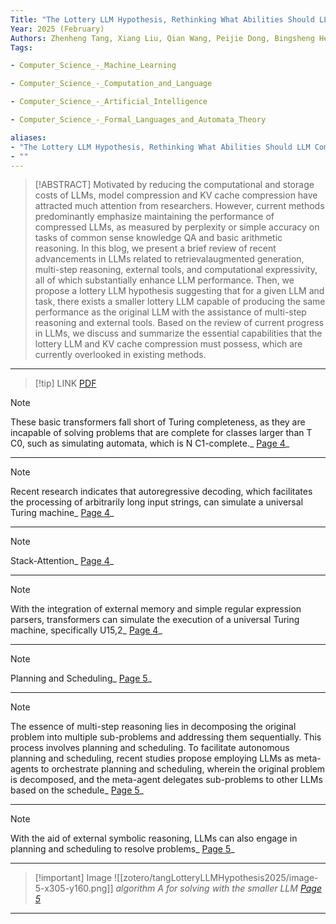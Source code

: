 ```yaml
---
Title: "The Lottery LLM Hypothesis, Rethinking What Abilities Should LLM Compression Preserve?"
Year: 2025 (February)
Authors: Zhenheng Tang, Xiang Liu, Qian Wang, Peijie Dong, Bingsheng He, Xiaowen Chu, Bo Li
Tags: 

- Computer_Science_-_Machine_Learning

- Computer_Science_-_Computation_and_Language

- Computer_Science_-_Artificial_Intelligence

- Computer_Science_-_Formal_Languages_and_Automata_Theory

aliases: 
- "The Lottery LLM Hypothesis, Rethinking What Abilities Should LLM Compression Preserve?"
- ""
---
```

> [!ABSTRACT]
>Motivated by reducing the computational and storage costs of LLMs, model compression and KV cache compression have attracted much attention from researchers. However, current methods predominantly emphasize maintaining the performance of compressed LLMs, as measured by perplexity or simple accuracy on tasks of common sense knowledge QA and basic arithmetic reasoning. In this blog, we present a brief review of recent advancements in LLMs related to retrievalaugmented generation, multi-step reasoning, external tools, and computational expressivity, all of which substantially enhance LLM performance. Then, we propose a lottery LLM hypothesis suggesting that for a given LLM and task, there exists a smaller lottery LLM capable of producing the same performance as the original LLM with the assistance of multi-step reasoning and external tools. Based on the review of current progress in LLMs, we discuss and summarize the essential capabilities that the lottery LLM and KV cache compression must possess, which are currently overlooked in existing methods.
---
> [!tip] LINK
> [PDF](zotero://select/library/items/YEVENGL5)

> [!note]
>These basic transformers fall short of Turing completeness, as they are incapable of solving problems that are complete for classes larger than T C0, such as simulating automata, which is N C1-complete._ [Page 4](zotero://open-pdf/library/items/YEVENGL5?page=4&annotation=RIH9UBVQ)_
---
> [!note]
>Recent research indicates that autoregressive decoding, which facilitates the processing of arbitrarily long input strings, can simulate a universal Turing machine_ [Page 4](zotero://open-pdf/library/items/YEVENGL5?page=4&annotation=2JWQYIQ3)_
---
> [!note]
>Stack-Attention_ [Page 4](zotero://open-pdf/library/items/YEVENGL5?page=4&annotation=9A7J38ES)_
---
> [!note]
>With the integration of external memory and simple regular expression parsers, transformers can simulate the execution of a universal Turing machine, specifically U15,2_ [Page 4](zotero://open-pdf/library/items/YEVENGL5?page=4&annotation=GK5LIJ6K)_
---
> [!note]
>Planning and Scheduling_ [Page 5](zotero://open-pdf/library/items/YEVENGL5?page=5&annotation=NZZHYSWS)_
---
> [!note]
>The essence of multi-step reasoning lies in decomposing the original problem into multiple sub-problems and addressing them sequentially. This process involves planning and scheduling. To facilitate autonomous planning and scheduling, recent studies propose employing LLMs as meta-agents to orchestrate planning and scheduling, wherein the original problem is decomposed, and the meta-agent delegates sub-problems to other LLMs based on the schedule_ [Page 5](zotero://open-pdf/library/items/YEVENGL5?page=5&annotation=SQNZ65V9)_
---
> [!note]
>With the aid of external symbolic reasoning, LLMs can also engage in planning and scheduling to resolve problems_ [Page 5](zotero://open-pdf/library/items/YEVENGL5?page=5&annotation=FDGYY8CQ)_
---
> [!important] Image
> ![[zotero/tangLotteryLLMHypothesis2025/image-5-x305-y160.png]]
> _algorithm A for solving with the smaller LLM [Page 5](zotero://open-pdf/library/items/YEVENGL5?page=5&annotation=YN4XCKE2)_
---
